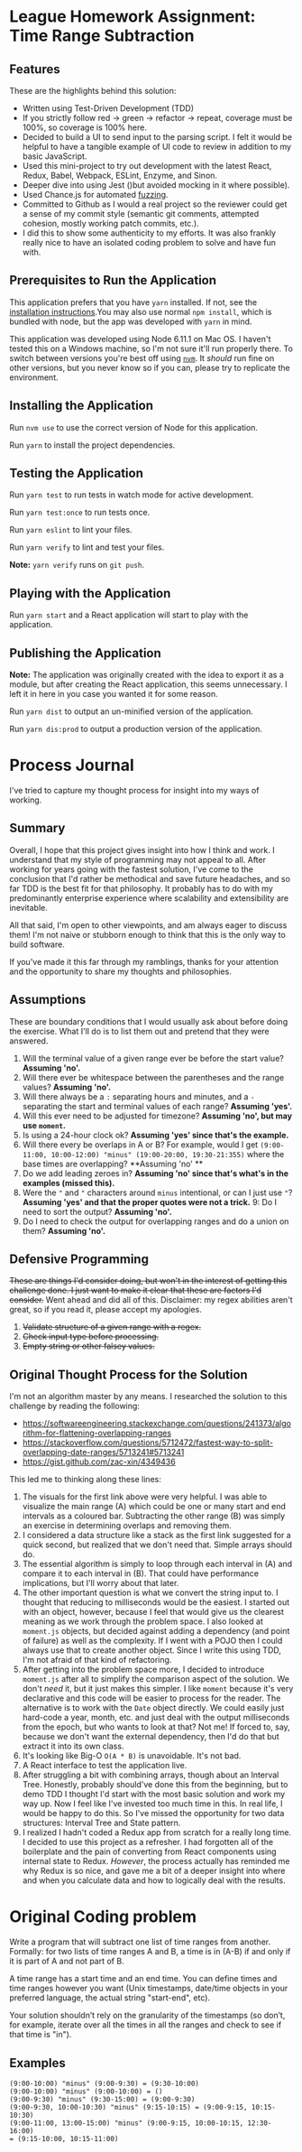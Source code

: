 # League Homework Assignment: Time Range Subtraction

## Features
These are the highlights behind this solution:
- Written using Test-Driven Development (TDD)
- If you strictly follow red -> green -> refactor -> repeat, coverage must be 100%, so coverage is 100% here.
- Decided to build a UI to send input to the parsing script. I felt it would be helpful to have a tangible example of UI code to review in addition to my basic JavaScript.
- Used this mini-project to try out development with the latest React, Redux, Babel, Webpack, ESLint, Enzyme, and Sinon.
- Deeper dive into using Jest ()but avoided mocking in it where possible).
- Used Chance.js for automated [fuzzing](http://searchsecurity.techtarget.com/definition/fuzz-testing).
- Committed to Github as I would a real project so the reviewer could get a sense of my commit style (semantic git comments, attempted cohesion, mostly working patch commits, etc.). 
- I did this to show some authenticity to my efforts. It was also frankly really nice to have an isolated coding problem to solve and have fun with.

## Prerequisites to Run the Application
This application prefers that you have `yarn` installed. If not, see the [installation instructions](https://yarnpkg.com/en/docs/install).You may also use normal `npm install`, which is bundled with node, but the app was developed with `yarn` in mind.

This application was developed using Node 6.11.1 on Mac OS. I haven't tested this on a Windows machine, so I'm not sure it'll run properly there. To switch between versions you're best off using [`nvm`](https://github.com/creationix/nvm). It _should_ run fine on other versions, but you never know so if you can, please try to replicate the environment.

## Installing the Application
Run `nvm use` to use the correct version of Node for this application.

Run `yarn` to install the project dependencies.

## Testing the Application
Run `yarn test` to run tests in watch mode for active development.

Run `yarn test:once` to run tests once.

Run `yarn eslint` to lint your files.

Run `yarn verify` to lint and test your files.

**Note:** `yarn verify` runs on `git push`.

## Playing with the Application
Run `yarn start` and a React application will start to play with the application. 

## Publishing the Application
**Note:** The application was originally created with the idea to export it as a module, but after creating the React application, this seems unnecessary. I left it in here in you case you wanted it for some reason.

Run `yarn dist` to output an un-minified version of the application.

Run `yarn dis:prod` to output a production version of the application.

# Process Journal
I've tried to capture my thought process for insight into my ways of working.

## Summary
Overall, I hope that this project gives insight into how I think and work. I understand that my style of programming may not appeal to all. After working for years going with the fastest solution, I've come to the conclusion that I'd rather be methodical and save future headaches, and so far TDD is the best fit for that philosophy. It probably has to do with my predominantly enterprise experience where scalability and extensibility are inevitable.

All that said, I'm open to other viewpoints, and am always eager to discuss them! I'm not naive or stubborn enough to think that this is the only way to build software. 

If you've made it this far through my ramblings, thanks for your attention and the opportunity to share my thoughts and philosophies. 

## Assumptions
These are boundary conditions that I would usually ask about before doing the exercise. What I'll do is to list them out and pretend that they were answered.
1. Will the terminal value of a given range ever be before the start value? **Assuming 'no'.**
2. Will there ever be whitespace between the parentheses and the range values? **Assuming 'no'.**
3. Will there always be a `:` separating hours and minutes, and a `-` separating the start and terminal values of each range? **Assuming 'yes'.**
4. Will this ever need to be adjusted for timezone? **Assuming 'no', but may use `moment`.**
5. Is using a 24-hour clock ok? **Assuming 'yes' since that's the example.**
6. Will there every be overlaps in A or B? For example, would I get `(9:00-11:00, 10:00-12:00) "minus" (19:00-20:00, 19:30-21:355)` where the base times are overlapping? **Assuming 'no' **
7. Do we add leading zeroes in? **Assuming 'no' since that's what's in the examples (missed this).**
8. Were the `"` and `"` characters around `minus` intentional, or can I just use `"`? **Assuming 'yes' and that the proper quotes were not a trick.**
9: Do I need to sort the output? **Assuming 'no'.**
10. Do I need to check the output for overlapping ranges and do a union on them? **Assuming 'no'.**

## Defensive Programming
~~These are things I'd consider doing, but won't in the interest of getting this challenge done. I just want to make it clear that these are factors I'd consider.~~ Went ahead and did all of this. Disclaimer: my regex abilities aren't great, so if you read it, please accept my apologies.
1. ~~Validate structure of a given range with a regex.~~
2. ~~Check input type before processing.~~
3. ~~Empty string or other falsey values.~~

## Original Thought Process for the Solution
I'm not an algorithm master by any means. I researched the solution to this challenge by reading the following:
- https://softwareengineering.stackexchange.com/questions/241373/algorithm-for-flattening-overlapping-ranges
- https://stackoverflow.com/questions/5712472/fastest-way-to-split-overlapping-date-ranges/5713241#5713241
- https://gist.github.com/zac-xin/4349436

This led me to thinking along these lines:
1. The visuals for the first link above were very helpful. I was able to visualize the main range (A) which could be one or many start and end intervals as a coloured bar. Subtracting the other range (B) was simply an exercise in determining overlaps and removing them.
2. I considered a data structure like a stack as the first link suggested for a quick second, but realized that we don't need that. Simple arrays should do. 
3. The essential algorithm is simply to loop through each interval in (A) and compare it to each interval in (B). That could have performance implications, but I'll worry about that later.
4. The other important question is what we convert the string input to. I thought that reducing to milliseconds would be the easiest. I started out with an object, however, because I feel that would give us the clearest meaning as we work through the problem space. I also looked at `moment.js` objects, but decided against adding a dependency (and point of failure) as well as the complexity. If I went with a POJO then I could always use that to create another object. Since I write this using TDD, I'm not afraid of that kind of refactoring.
5. After getting into the problem space more, I decided to introduce `moment.js` after all to simplify the comparison aspect of the solution. We don't _need_ it, but it just makes this simpler. I like `moment` because it's very declarative and this code will be easier to process for the reader. The alternative is to work with the `Date` object directly. We could easily just hard-code a year, month, etc. and just deal with the output milliseconds from the epoch, but who wants to look at that? Not me! If forced to, say, because we don't want the external dependency, then I'd do that but extract it into its own class.
6. It's looking like Big-O `O(A * B)` is unavoidable. It's not bad.
7. A React interface to test the application live.
8. After struggling a bit with combining arrays, though about an Interval Tree. Honestly, probably should've done this from the beginning, but to demo TDD I thought I'd start with the most basic solution and work my way up. Now I feel like I've invested too much time in this. In real life, I would be happy to do this. So I've missed the opportunity for two data structures: Interval Tree and State pattern. 
9. I realized I hadn't coded a Redux app from scratch for a really long time. I decided to use this project as a refresher. I had forgotten all of the boilerplate and the pain of converting from React components using internal state to Redux. _However_, the process actually has reminded me why Redux is so nice, and gave me a bit of a deeper insight into where and when you calculate data and how to logically deal with the results. 

# Original Coding problem
Write a program that will subtract one list of time ranges from another. Formally: for two
lists of time ranges A and B, a time is in (A-B) if and only if it is part of A and not part of
B.

A time range has a start time and an end time. You can define times and time ranges
however you want (Unix timestamps, date/time objects in your preferred language, the
actual string "start-end", etc).

Your solution shouldn’t rely on the granularity of the timestamps (so don’t, for example,
iterate over all the times in all the ranges and check to see if that time is "in").

## Examples
```
(9:00-10:00) "minus" (9:00-9:30) = (9:30-10:00)
(9:00-10:00) "minus" (9:00-10:00) = ()
(9:00-9:30) "minus" (9:30-15:00) = (9:00-9:30)
(9:00-9:30, 10:00-10:30) "minus" (9:15-10:15) = (9:00-9:15, 10:15-10:30)
(9:00-11:00, 13:00-15:00) "minus" (9:00-9:15, 10:00-10:15, 12:30-16:00)
= (9:15-10:00, 10:15-11:00)
```


